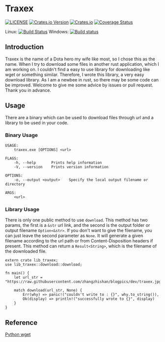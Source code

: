 # Traxex
[![LICENSE](https://img.shields.io/badge/license-MIT-blue.svg)](LICENSE)
[![Crates.io Version](https://img.shields.io/crates/v/traxex.svg)](https://crates.io/crates/traxex)
[![Crates.io](https://img.shields.io/crates/d/traxex.svg)](https://crates.io/crates/traxex)
[![Coverage Status](https://coveralls.io/repos/github/zhangzhishan/traxex/badge.svg?branch=master)](https://coveralls.io/github/zhangzhishan/traxex?branch=master)

Linux: [![Build Status](https://travis-ci.org/zhangzhishan/traxex.svg?branch=master)](https://travis-ci.org/zhangzhishan/traxex)
Windows: [![Build status](https://ci.appveyor.com/api/projects/status/8vje826k0p1e415l/branch/master?svg=true)](https://ci.appveyor.com/project/zhangzhishan/traxex/branch/master)
## Introduction
Traxex is the name of a Dota hero my wife like most, so I chose this as the name. When I try to download some files in another rust application, which I am working on. I couldn't find a easy to use library for downloading like wget or something similar. Therefore, I wrote this library, a very easy download library. As I am a newbee in rust, so there may be some code can be improved. Welcome to give me some advice by issues or pull request. Thank you in advance.
## Usage
There are a binary which can be used to download files through url and a library to be used in your code.
### Binary Usage

```
USAGE:
    traxex.exe [OPTIONS] <url>

FLAGS:
    -h, --help       Prints help information
    -V, --version    Prints version information

OPTIONS:
    -o, --output <output>    Specify the local output filename or directory

ARGS:
    <url>
```
### Library Usage
There is only one public method to use `download`. This method has two params, the first is a `&str` url link, and the second is the output folder or output filename `Option<&str>`. If you don't want to give the filename, you can just leave the second parameter as `None`. It will generate a given filename according to the url path or from Content-Disposition headers if present. This method can return a `Result<String>`, which is the filename of the downloaded file.

```
extern crate lib_traxex;
use lib_traxex::download::download;

fn main() {
    let url_str = "https://raw.githubusercontent.com/zhangzhishan/blogpics/dev/traxex.jpg";

    match download(url_str, None) {
        Err(why) => panic!("couldn't write to : {}", why.to_string()),
        Ok(display) => println!("successfully wrote to {}", display)
    }
}
```
## Reference
[Python wget](https://bitbucket.org/techtonik/python-wget/src/default/)

